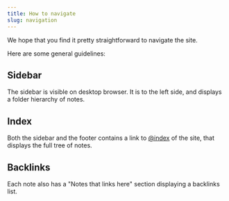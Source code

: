 ```yaml
---
title: How to navigate
slug: navigation
---
```


We hope that you find it pretty straightforward to navigate the site. 

Here are some general guidelines: 

## Sidebar

The sidebar is visible on desktop browser. It is to the left side, and displays a folder hierarchy of notes.

## Index

Both the sidebar and the footer contains a link to [@index](@index) of the site, that displays the full tree of notes.

## Backlinks

Each note also has a "Notes that links here" section displaying a backlinks list.

